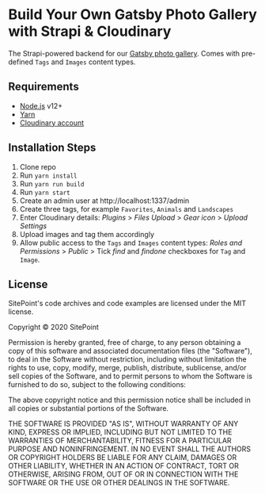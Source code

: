 # Build Your Own Gatsby Photo Gallery with Strapi & Cloudinary

The Strapi-powered backend for our [Gatsby photo gallery](https://github.com/sitepoint-editors/gatsby-gallery).
Comes with pre-defined `Tags` and `Images` content types.

## Requirements

* [Node.js](http://nodejs.org/) v12+
* [Yarn](https://yarnpkg.com/)
* [Cloudinary account](https://cloudinary.com/)

## Installation Steps

1. Clone repo
2. Run `yarn install`
3. Run `yarn run build`
4. Run `yarn start`
5. Create an admin user at http://localhost:1337/admin
6. Create three tags, for example `Favorites`, `Animals` and `Landscapes`
7. Enter Cloudinary details: _Plugins_ > _Files Upload_ > _Gear icon_ > _Upload Settings_
8. Upload images and tag them accordingly
9. Allow public access to the `Tags` and `Images` content types: _Roles and Permissions_ > _Public_ > Tick _find_ and _findone_ checkboxes for `Tag` and `Image`.

## License

SitePoint's code archives and code examples are licensed under the MIT license.

Copyright © 2020 SitePoint

Permission is hereby granted, free of charge, to any person obtaining a copy of this software and associated documentation files (the "Software"), to deal in the Software without restriction, including without limitation the rights to use, copy, modify, merge, publish, distribute, sublicense, and/or sell copies of the Software, and to permit persons to whom the Software is furnished to do so, subject to the following conditions:

The above copyright notice and this permission notice shall be included in all copies or substantial portions of the Software.

THE SOFTWARE IS PROVIDED "AS IS", WITHOUT WARRANTY OF ANY KIND, EXPRESS OR IMPLIED, INCLUDING BUT NOT LIMITED TO THE WARRANTIES OF MERCHANTABILITY, FITNESS FOR A PARTICULAR PURPOSE AND NONINFRINGEMENT. IN NO EVENT SHALL THE AUTHORS OR COPYRIGHT HOLDERS BE LIABLE FOR ANY CLAIM, DAMAGES OR OTHER LIABILITY, WHETHER IN AN ACTION OF CONTRACT, TORT OR OTHERWISE, ARISING FROM, OUT OF OR IN CONNECTION WITH THE SOFTWARE OR THE USE OR OTHER DEALINGS IN THE SOFTWARE.
